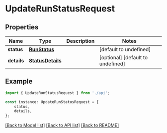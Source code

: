 # UpdateRunStatusRequest


## Properties

Name | Type | Description | Notes
------------ | ------------- | ------------- | -------------
**status** | [**RunStatus**](RunStatus.md) |  | [default to undefined]
**details** | [**StatusDetails**](StatusDetails.md) |  | [optional] [default to undefined]

## Example

```typescript
import { UpdateRunStatusRequest } from './api';

const instance: UpdateRunStatusRequest = {
    status,
    details,
};
```

[[Back to Model list]](../README.md#documentation-for-models) [[Back to API list]](../README.md#documentation-for-api-endpoints) [[Back to README]](../README.md)
